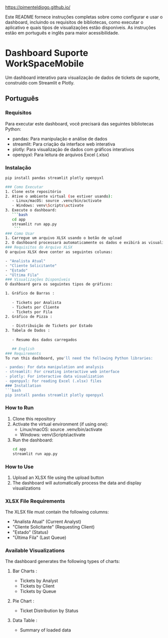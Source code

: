 https://pimenteldiogo.github.io/

Este README fornece instruções completas sobre como configurar e usar o dashboard, incluindo os requisitos de bibliotecas, como executar o aplicativo e quais tipos de visualizações estão disponíveis. As instruções estão em português e inglês para maior acessibilidade.

# Dashboard Suporte WorkSpaceMobile

Um dashboard interativo para visualização de dados de tickets de suporte, construído com Streamlit e Plotly.

## Português

### Requisitos

Para executar este dashboard, você precisará das seguintes bibliotecas Python:

- pandas: Para manipulação e análise de dados
- streamlit: Para criação da interface web interativa
- plotly: Para visualização de dados com gráficos interativos
- openpyxl: Para leitura de arquivos Excel (.xlsx)

### Instalação

```bash
pip install pandas streamlit plotly openpyxl

### Como Executar
1. Clone este repositório
2. Ative o ambiente virtual (se estiver usando):
   - Linux/macOS: source .venv/bin/activate
   - Windows: venv\Scripts\activate
3. Execute o dashboard:
   ```bash
   cd app
   streamlit run app.py
    ```
### Como Usar
1. Carregue um arquivo XLSX usando o botão de upload
2. O dashboard processará automaticamente os dados e exibirá as visualizações
### Requisitos do Arquivo XLSX
O arquivo XLSX deve conter as seguintes colunas:

- "Analista Atual"
- "Cliente Solicitante"
- "Estado"
- "Última Fila"
### Visualizações Disponíveis
O dashboard gera os seguintes tipos de gráficos:

1. Gráfico de Barras :
   
   - Tickets por Analista
   - Tickets por Cliente
   - Tickets por Fila
2. Gráfico de Pizza :
   
   - Distribuição de Tickets por Estado
3. Tabela de Dados :
   
   - Resumo dos dados carregados

   ## English
### Requirements
To run this dashboard, you'll need the following Python libraries:

- pandas: For data manipulation and analysis
- streamlit: For creating interactive web interface
- plotly: For interactive data visualization
- openpyxl: For reading Excel (.xlsx) files
### Installation
```bash
pip install pandas streamlit plotly openpyxl
 ```

### How to Run
1. Clone this repository
2. Activate the virtual environment (if using one):
   - Linux/macOS: source .venv/bin/activate
   - Windows: venv\Scripts\activate
3. Run the dashboard:
   ```bash
   cd app
   streamlit run app.py
    ```
### How to Use
1. Upload an XLSX file using the upload button
2. The dashboard will automatically process the data and display visualizations
### XLSX File Requirements
The XLSX file must contain the following columns:

- "Analista Atual" (Current Analyst)
- "Cliente Solicitante" (Requesting Client)
- "Estado" (Status)
- "Última Fila" (Last Queue)
### Available Visualizations
The dashboard generates the following types of charts:

1. Bar Charts :
   
   - Tickets by Analyst
   - Tickets by Client
   - Tickets by Queue
2. Pie Chart :
   
   - Ticket Distribution by Status
3. Data Table :
   
   - Summary of loaded data
